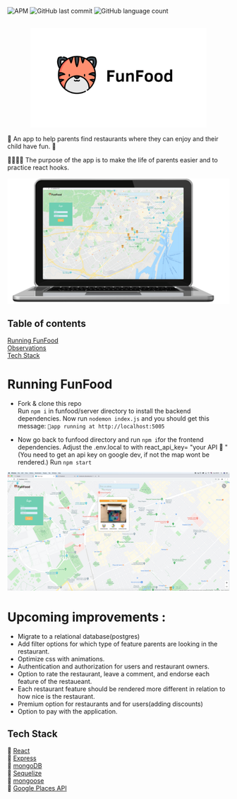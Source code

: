 ![APM](https://img.shields.io/apm/l/react?style=plastic)
![GitHub last commit](https://img.shields.io/github/last-commit/rikiDalvarez/funfood?logo=github&style=plastic)
![GitHub language count](https://img.shields.io/github/languages/count/rikidalvarez/funfood)
<br>
<br>
<p align="center">
<img src="funfood/public/Logo-1.png" width="400" />
  </p>

🐯 An app to help parents find restaurants where they can enjoy and their child have fun. 🐯


👨‍👩‍👧‍👦 The purpose of the app is to make the life of parents easier and to practice react hooks.
<br>
<br>
![](funfood/public/Firstimage-1.png)

## Table of contents

[Running FunFood](#running-funfood)  
[Observations](#observations)  
[Tech Stack](#tech-stack)  

# Running FunFood
- Fork & clone this repo  
  Run `npm i` in funfood/server directory to install the backend dependencies. 
  Now run `nodemon index.js` and you should get this message:
`🚀app running at http://localhost:5005`

- Now go back to funfood directory and run `npm i`for the frontend dependencies. 
  Adjust the .env.local to with react_api_key= "your API 🔑 "
  (You need to get an api key on google dev, if not the map wont be rendered.)
  Run `npm start`

![](funfood/public/choosingRestaurant.png)

# Upcoming improvements :
- Migrate to a relational database(postgres)
- Add filter options for which type of feature parents are looking in the restaurant.
- Optimize css with animations.
- Authentication and authorization for users and restaurant owners.
- Option to rate the restaurant, leave a comment, and endorse each feature of the restaueant.
- Each restaurant feature should be rendered more different in relation to how nice is the restaurant.
- Premium option for restaurants and for users(adding discounts)
- Option to pay with the application.

## Tech Stack

:tiger: [React](https://reactjs.org/)  
:tiger: [Express](https://expressjs.com/)  
:tiger: [mongoDB](https://www.mongodb.com/)  
:tiger: [Sequelize](https://sequelize.org/)  
:tiger: [mongoose](https://mongoosejs.com/)   
:tiger: [Google Places API](https://cloud.google.com/maps-platform/places)

